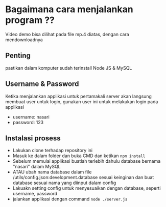 # Bagaimana cara menjalankan program ??
Video demo bisa dilihat pada file mp.4 diatas, dengan cara mendownloadnya

## Penting
pastikan dalam komputer sudah terinstall Node JS & MySQL

## Username & Password
Ketika menjalankan applikasi untuk pertamakali server akan langsung membuat user untuk login, gunakan user ini untuk melakukan login pada applikasi
- username: nasari
- password: 123

## Instalasi prosess
- Lakukan clone terhadap repository ini
- Masuk ke dalam folder dan buka CMD dan ketikan `npm install`
- Sebelum memulai applikasi buatlah terlebih dahulu database bernama "nasari" dalam MySQL
- ATAU ubah nama database dalam file /utils/config.json:development.database sesuai keinginan dan buat database sesuai nama yang diinput dalam config
- Lakuakn setting config untuk menyesuaikan dengan database, seperti username, password
- jalankan applikasi dengan command `node ./server.js`
